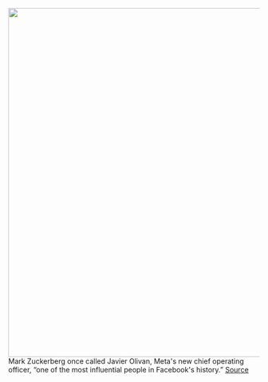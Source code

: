 <img src='https://cdn.vox-cdn.com/thumbor/7XsmLkakJGeqm7iCQvGV85_vpDA=/0x0:2040x1360/1200x675/filters:focal(857x517:1183x843)/cdn.vox-cdn.com/uploads/chorus_image/image/70937651/VRG_Illo_STK196_K_Radtke_Javier_Olivan_Meta.0.jpg' width='700px' /><br/>
Mark Zuckerberg once called Javier Olivan, Meta's new chief operating officer, “one of the most influential people in Facebook's history.”
<a href='https://www.theverge.com/2022/6/2/23151053/meta-coo-javier-olivan-new-facebook-sandberg'> Source <a/>